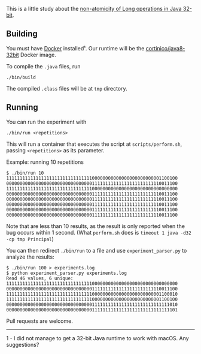 This is a little study about the [non-atomicity of Long operations in Java 32-bit](http://docs.oracle.com/javase/specs/jls/se7/html/jls-17.html#jls-17.7).

## Building ##

You must have [Docker](https://www.docker.com/community-edition) installed¹.
Our runtime will be the [cortinico/java8-32bit](https://hub.docker.com/r/cortinico/java8-32bit/) Docker image.

To compile the `.java` files, run
```
./bin/build
```
The compiled `.class` files will be at `tmp` directory.

## Running ##

You can run the experiment with
```
./bin/run <repetitions>
```
This will run a container that executes the script at `scripts/perform.sh`, passing `<repetitions>` as its parameter.

Example: running 10 repetitions
```
$ ./bin/run 10
1111111111111111111111111111111100000000000000000000000001100100
0000000000000000000000000000000011111111111111111111111110011100
1111111111111111111111111111111100000000000000000000000000000000
0000000000000000000000000000000011111111111111111111111110011100
0000000000000000000000000000000011111111111111111111111110011100
0000000000000000000000000000000011111111111111111111111110011100
0000000000000000000000000000000011111111111111111111111110011100
0000000000000000000000000000000011111111111111111111111110011100
```

Note that are less than 10 results, as the result is only reported when the bug occurs within 1 second. (What `perform.sh` does is `timeout 1 java -d32 -cp tmp Principal`)


You can then redirect `./bin/run` to a file and use `experiment_parser.py` to analyze the results:
```
$ ./bin/run 100 > experiments.log
$ python experiment_parser.py experiments.log
Read 46 values, 6 unique:
1111111111111111111111111111111100000000000000000000000000000000
0000000000000000000000000000000011111111111111111111111110011100
1111111111111111111111111111111100000000000000000000000001100010
1111111111111111111111111111111100000000000000000000000001100100
0000000000000000000000000000000011111111111111111111111111111010
0000000000000000000000000000000011111111111111111111111111111101
```

Pull requests are welcome.

---
1 - I did not manage to get a 32-bit Java runtime to work with macOS. Any suggestions?
